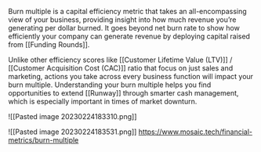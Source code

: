Burn multiple is a capital efficiency metric that takes an all-encompassing view of your business, providing insight into how much revenue you’re generating per dollar burned. It goes beyond net burn rate to show how efficiently your company can generate revenue by deploying capital raised from [[Funding Rounds]].

Unlike other efficiency scores like [[Customer Lifetime Value (LTV)]] / [[Customer Acquisition Cost (CAC)]] ratio that focus on just sales and marketing, actions you take across every business function will impact your burn multiple. Understanding your burn multiple helps you find opportunities to extend [[Runway]] through smarter cash management, which is especially important in times of market downturn.

![[Pasted image 20230224183310.png]]

![[Pasted image 20230224183531.png]]
https://www.mosaic.tech/financial-metrics/burn-multiple